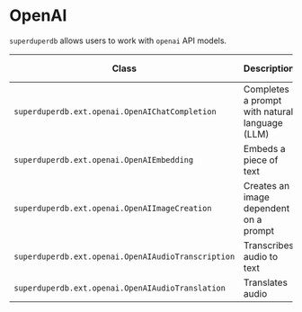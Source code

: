 # OpenAI

`superduperdb` allows users to work with `openai` API models.

| Class | Description | GitHub | API-docs |
| --- | --- | --- | --- |
| `superduperdb.ext.openai.OpenAIChatCompletion` | Completes a prompt with natural language (LLM) | [Code](https://github.com/SuperDuperDB/superduperdb/blob/main/superduperdb/ext/openai/model.py) | [Docs](/docs/api/ext/openai/model#openaichatcompletion) |
| `superduperdb.ext.openai.OpenAIEmbedding` | Embeds a piece of text | [Code](https://github.com/SuperDuperDB/superduperdb/blob/main/superduperdb/ext/openai/model.py) | [Docs](/docs/api/ext/openai/model#openaiembedding) |
| `superduperdb.ext.openai.OpenAIImageCreation` | Creates an image dependent on a prompt | [Code](https://github.com/SuperDuperDB/superduperdb/blob/main/superduperdb/ext/openai/model.py) | [Docs](/docs/api/ext/openai/model#openaiimagecreation) |
| `superduperdb.ext.openai.OpenAIAudioTranscription` | Transcribes audio to text | [Code](https://github.com/SuperDuperDB/superduperdb/blob/main/superduperdb/ext/openai/model.py) | [Docs](/docs/api/ext/openai/model#openaiaudiotranscription) |
| `superduperdb.ext.openai.OpenAIAudioTranslation` | Translates audio | [Code](https://github.com/SuperDuperDB/superduperdb/blob/main/superduperdb/ext/openai/model.py) | [Docs](/docs/api/ext/openai/model#openaiaudiotranslation) |